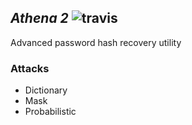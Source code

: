 ## *Athena 2* ![travis](https://travis-ci.org/ja-green/Athena-2.0.svg?branch=master)
Advanced password hash recovery utility

### Attacks ###
- Dictionary
- Mask
- Probabilistic
